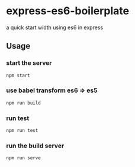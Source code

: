 # express-es6-boilerplate
a quick start width using es6 in express

## Usage

### start the server 
```js
npm start
```

### use babel transform es6 => es5
```js
npm run build 
```

### run test
```js
npm run test
```

### run the build server
```js
npm run serve
```